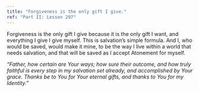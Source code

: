 ```yaml
---
title: "Forgiveness is the only gift I give."
ref: "Part II: Lesson 297"
---
```


Forgiveness is the only gift I give because it is the only gift I want,
and everything I give I give myself. This is salvation’s simple formula.
And I, who would be saved, would make it mine, to be the way I live
within a world that needs salvation, and that will be saved as I accept
Atonement for myself.

*“Father, how certain are Your ways; how sure their outcome, and how
truly faithful is every step in my salvation set already, and
accomplished by Your grace. Thanks be to You for Your eternal gifts, and
thanks to You for my Identity.”*

